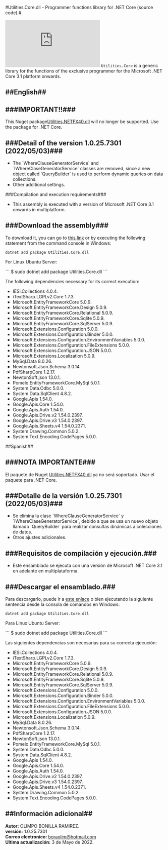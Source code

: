 #Utilities.Core.dll - Programmer functions library for .NET Core (source code).#

[![Nuget](https://img.shields.io/nuget/v/Utilities.Core.dll)](https://www.nuget.org/packages/Utilities.Core.dll/)
`Utilities.Core` is a generic library for the functions of the exclusive programmer for the Microsoft .NET Core 3.1 platform onwards.

##English##
--

###IMPORTANT!!###
--
<p>This Nuget package<a href="https://www.nuget.org/packages/Utilities.NETFX40.dll/">Utilities.NETFX40.dll</a> will no longer be supported. Use the package for .NET Core.</p>

###Detail of the version 1.0.25.7301 (2022/05/03)###
--
<ul type="square">
  <li>The `WhereClauseGeneratorService` and `IWhereClaseGeneratorService` classes are removed, since a new object called `QueryBuilder` is used to perform dynamic queries on data collections.</li>
  <li>Other additional settings.</li>
</ul>

###Compilation and execution requirements</h3>###
<ul type="square">
  <li>This assembly is executed with a version of Microsoft .NET Core 3.1 onwards in multiplatform.</li>
</ul>

###Download the assembly###
--
<p>To download it, you can go to <a href="https://www.nuget.org/packages/Utilities.Core.dll/">this link</a> or by executing the following statement from the command console in Windows:</p>

```
dotnet add package Utilities.Core.dll
```

<p>For Linux Ubuntu Server:</p>
```
$ sudo dotnet add package Utilities.Core.dll
```

<p>The following dependencies necessary for its correct execution:</p>

<ul type="square">
  <li>IESi.Collections 4.0.4.</li>
  <li>iTextSharp.LGPLv2.Core 1.7.3.</li>
  <li>Microsoft.EntityFrameworkCore 5.0.9.</li>
  <li>Microsoft.EntityFrameworkCore.Design 5.0.9.</li>
  <li>Microsoft.EntityFrameworkCore.Relational 5.0.9.</li>
  <li>Microsoft.EntityFrameworkCore.Sqlite 5.0.9.</li>
  <li>Microsoft.EntityFrameworkCore.SqlServer 5.0.9.</li>
  <li>Microsoft.Extensions.Configuration 5.0.0.</li>
  <li>Microsoft.Extensions.Configuration.Binder 5.0.0.</li>
  <li>Microsoft.Extensions.Configuration.EnvironmentVariables 5.0.0.</li>
  <li>Microsoft.Extensions.Configuration.FileExtensions 5.0.0.</li>
  <li>Microsoft.Extensions.Configuration.JSON 5.0.0.</li>
  <li>Microsoft.Extensions.Localization 5.0.9.</li>
  <li>MySql.Data 8.0.26.</li>
  <li>Newtonsoft.Json.Schema 3.0.14.</li>
  <li>PdfSharpCore 1.2.17.</li>
  <li>NewtonSoft.json 13.0.1.</li>
  <li>Pomelo.EntityFrameworkCore.MySql 5.0.1.</li>
  <li>System.Data.Odbc 5.0.0.</li>
  <li>System.Data.SqlClient 4.8.2.</li>
  <li>Google.Apis 1.54.0.</li>
  <li>Google.Apis.Core 1.54.0.</li>
  <li>Google.Apis.Auth 1.54.0.</li>
  <li>Google.Apis.Drive.v2 1.54.0.2397.</li>
  <li>Google.Apis.Drive.v3 1.54.0.2397.</li>
  <li>Google.Apis.Sheets.v4 1.54.0.2371.</li>
  <li>System.Drawing.Common 5.0.2.</li>
  <li>System.Text.Encoding.CodePages 5.0.0.</li>
</ul>

##Spanish##

###NOTA IMPORTANTE###
--
<p>El paquete de Nuget <a href="https://www.nuget.org/packages/Utilities.NETFX40.dll/">Utilities.NETFX40.dll</a> ya no será soportado. Usar el paquete para .NET Core.</p>

###Detalle de la versi&oacute;n 1.0.25.7301 (2022/05/03)###
--
<ul type="square">
  <li>Se elimina la clase `WhereClauseGeneratorService` y `IWhereClaseGeneratorService`, debido a que se usa un nuevo objeto llamado `QueryBuilder` para realizar consultas dinámicas a colecciones de datos.</li>
  <li>Otros ajustes adicionales.</li>
 </ul>

###Requisitos de compilaci&oacute;n y ejecuci&oacute;n.###
--
<ul type="square">
  <li>Este ensamblado se ejecuta con una versi&oacute;n de Microsoft .NET Core 3.1 en adelante en multiplataforma.</li>
</ul>

###Descargar el ensamblado.###
--
<p>Para descargarlo, puede ir a <a href="https://www.nuget.org/packages/Utilities.Core.dll/">este enlace</a> o bien ejecutando la siguiente sentencia desde la consola de comandos en Windows:</p>

```
dotnet add package Utilities.Core.dll
```

<p>Para Linux Ubuntu Server:</p>
```
$ sudo dotnet add package Utilities.Core.dll
```

<p>Las siguientes dependencias son necesarias para su correcta ejecuci&oacute;n:</p>

<ul type="square">
  <li>IESi.Collections 4.0.4.</li>
  <li>iTextSharp.LGPLv2.Core 1.7.3.</li>
  <li>Microsoft.EntityFrameworkCore 5.0.9.</li>
  <li>Microsoft.EntityFrameworkCore.Design 5.0.9.</li>
  <li>Microsoft.EntityFrameworkCore.Relational 5.0.9.</li>
  <li>Microsoft.EntityFrameworkCore.Sqlite 5.0.9.</li>
  <li>Microsoft.EntityFrameworkCore.SqlServer 5.0.9.</li>
  <li>Microsoft.Extensions.Configuration 5.0.0.</li>
  <li>Microsoft.Extensions.Configuration.Binder 5.0.0.</li>
  <li>Microsoft.Extensions.Configuration.EnvironmentVariables 5.0.0.</li>
  <li>Microsoft.Extensions.Configuration.FileExtensions 5.0.0.</li>
  <li>Microsoft.Extensions.Configuration.JSON 5.0.0.</li>
  <li>Microsoft.Extensions.Localization 5.0.9.</li>
  <li>MySql.Data 8.0.26.</li>
  <li>Newtonsoft.Json.Schema 3.0.14.</li>
  <li>PdfSharpCore 1.2.17.</li>
  <li>NewtonSoft.json 13.0.1.</li>
  <li>Pomelo.EntityFrameworkCore.MySql 5.0.1.</li>
  <li>System.Data.Odbc 5.0.0.</li>
  <li>System.Data.SqlClient 4.8.2.</li>
  <li>Google.Apis 1.54.0.</li>
  <li>Google.Apis.Core 1.54.0.</li>
  <li>Google.Apis.Auth 1.54.0.</li>
  <li>Google.Apis.Drive.v2 1.54.0.2397.</li>
  <li>Google.Apis.Drive.v3 1.54.0.2397.</li>
  <li>Google.Apis.Sheets.v4 1.54.0.2371.</li>
  <li>System.Drawing.Common 5.0.2.</li>
  <li>System.Text.Encoding.CodePages 5.0.0.</li>
</ul>

##Información adicional##
--
<strong>Autor:</strong> OLIMPO BONILLA RAMIREZ.<br/>
<strong>versi&oacute;n:</strong> 1.0.25.7301 <br/>
<strong>Correo electronico:</strong> boraolim@hotmail.com <br />
<strong>Ultima actualización:</strong> 3 de Mayo de 2022.

